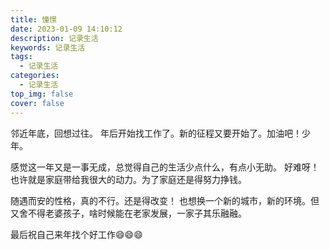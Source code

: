 ```yaml
---
title: 憧憬
date: 2023-01-09 14:10:12
description: 记录生活
keywords: 记录生活
tags:
  - 记录生活
categories:
  - 记录生活
top_img: false
cover: false
---
```


邻近年底，回想过往。
年后开始找工作了。新的征程又要开始了。加油吧！少年。

感觉这一年又是一事无成，总觉得自己的生活少点什么，有点小无助。
好难呀！也许就是家庭带给我很大的动力。为了家庭还是得努力挣钱。

随遇而安的性格，真的不行。还是得改变！
也想换一个新的城市，新的环境。但又舍不得老婆孩子，啥时候能在老家发展，一家子其乐融融。

最后祝自己来年找个好工作😄😄😄